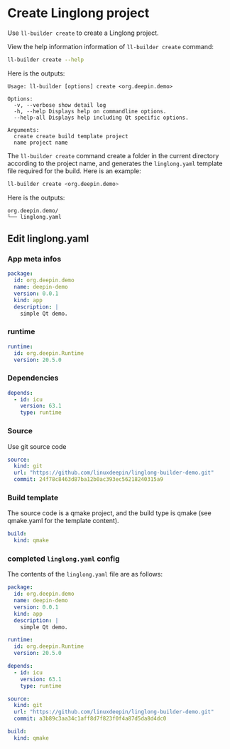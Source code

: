 # Create Linglong project

Use `ll-builder create` to create a Linglong project.

View the help information information of `ll-builder create` command:

```bash
ll-builder create --help
```

Here is the outputs:

```text
Usage: ll-builder [options] create <org.deepin.demo>

Options:
  -v, --verbose show detail log
  -h, --help Displays help on commandline options.
  --help-all Displays help including Qt specific options.

Arguments:
  create create build template project
  name project name
```

The `ll-builder create` command create a folder in the current directory according to the project name, and generates the `linglong.yaml` template file required for the build. Here is an example:

```bash
ll-builder create <org.deepin.demo>
```

Here is the outputs:

```text
org.deepin.demo/
└── linglong.yaml
```

## Edit linglong.yaml

### App meta infos

```yaml
package:
  id: org.deepin.demo
  name: deepin-demo
  version: 0.0.1
  kind: app
  description: |
    simple Qt demo.
```

### runtime

```yaml
runtime:
  id: org.deepin.Runtime
  version: 20.5.0
```

### Dependencies

```yaml
depends:
  - id: icu
    version: 63.1
    type: runtime
```

### Source

Use git source code

```yaml
source:
  kind: git
  url: "https://github.com/linuxdeepin/linglong-builder-demo.git"
  commit: 24f78c8463d87ba12b0ac393ec56218240315a9
```

### Build template

The source code is a qmake project, and the build type is qmake (see qmake.yaml for the template content).

```yaml
build:
  kind: qmake
```

### completed `linglong.yaml` config

The contents of the `linglong.yaml` file are as follows:

```yaml
package:
  id: org.deepin.demo
  name: deepin-demo
  version: 0.0.1
  kind: app
  description: |
    simple Qt demo.

runtime:
  id: org.deepin.Runtime
  version: 20.5.0

depends:
  - id: icu
    version: 63.1
    type: runtime

source:
  kind: git
  url: "https://github.com/linuxdeepin/linglong-builder-demo.git"
  commit: a3b89c3aa34c1aff8d7f823f0f4a87d5da8d4dc0

build:
  kind: qmake
```
